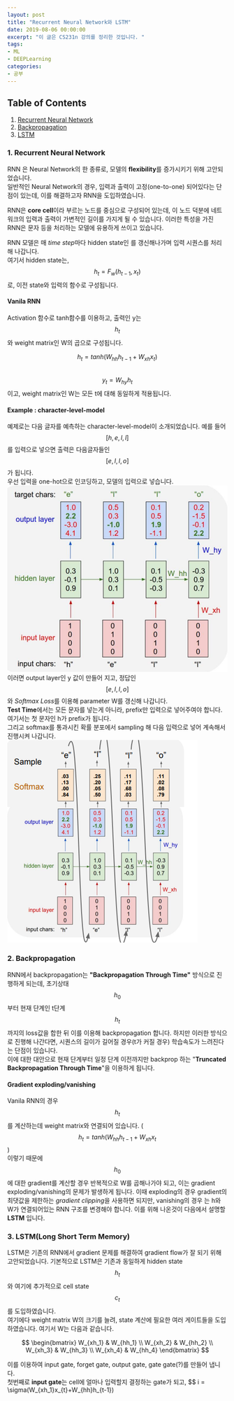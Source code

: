 ```yaml
---
layout: post
title: "Recurrent Neural Network와 LSTM"
date: 2019-08-06 00:00:00
excerpt: "이 글은 CS231n 강의를 정리한 것입니다. "  
tags:
- ML
- DEEPLearning
categories:
- 공부
---
```

## Table of Contents
1. [Recurrent Neural Network](#rnn)
2. [Backpropagation](#back)
3. [LSTM](#lstm)

### 1. Recurrent Neural Network<a name="rnn"></a>
RNN 은 Neural Network의 한 종류로, 모델의 **flexibility**를 증가시키기 위해 고안되었습니다.  
일반적인 Neural Network의 경우, 입력과 출력이 고정(one-to-one) 되어있다는 단점이 있는데, 이를 해결하고자 RNN을 도입하였습니다.  
  
RNN은 **core cell**이라 부르는 노드를 중심으로 구성되어 있는데, 이 노드 덕분에 네트워크의 입력과 출력이 가변적인 길이를 가지게 될 수 있습니다. 이러한 특성을 가진 RNN은 문자 등을 처리하는 모델에 유용하게 쓰이고 있습니다.  
  
RNN 모델은 매 *time step*마다 hidden state인 를 갱신해나가며 입력 시퀀스를 처리해 나갑니다.  
여기서 hidden state는,  
$$ h_{t} = F_{w}(h_{t-1},x_{t}) $$
로, 이전 state와 입력의 함수로 구성됩니다.  

#### Vanila RNN
Activation 함수로 tanh함수를 이용하고,  출력인 y는 $$ h_{t} $$와 weight matrix인 W의 곱으로 구성됩니다.  

$$ h_{t} = tanh(W_{hh}h_{t-1}+W_{xh}x_{t}) $$  
$$ y_{t} = W_{hy}h_{t} $$
이고, weight matrix인 W는 모든 t에 대해 동일하게 적용됩니다.

#### Example : character-level-model
예제로는 다음 글자를 예측하는 character-level-model이 소개되었습니다. 예를 들어 $$ [h,e,l,l] $$를 입력으로 넣으면 출력은 다음글자들인 $$ [e,l,l,o] $$가 됩니다.   
우선 입력을 one-hot으로 인코딩하고, 모델의 입력으로 넣습니다.  
![RNN](https://github.com/dghg/dghg.github.io/raw/master/_posts/img/9.PNG)  
이러면 output layer인 y 값이 만들어 지고, 정답인$$ [e,l,l,o] $$와 *Softmax Loss*를  이용해 parameter W를 갱신해 나갑니다.  
**Test Time**에서는 모든 문자를 넣는게 아니라, prefix만 입력으로 넣어주여야 합니다. 여기서는 첫 문자인 h가 prefix가 됩니다.  
그리고 softmax를 통과시킨 확률 분포에서 sampling 해 다음 입력으로 넣어 계속해서 진행시켜 나갑니다.
![RNN](https://github.com/dghg/dghg.github.io/raw/master/_posts/img/10.PNG)  
  
  
  
### 2. Backpropagation<a name="back"></a>
RNN에서 backpropagation는 **"Backpropagation Through Time"** 방식으로 진행하게 되는데, 초기상태 $$ h_{0} $$ 부터 현재 단계인 t단계 $$ h_{t} $$ 까지의 loss값을 합한 뒤 이를 이용해 backpropagation 합니다. 하지만 이러한 방식으로 진행해 나간다면, 시퀀스의 길이가 길어질 경우(t가 커질 경우) 학습속도가 느려진다는 단점이 있습니다.  
이에 대한 대안으로 현재 단계부터 일정 단계 이전까지만 backprop 하는 "**Truncated Backpropagation Through Time**"을 이용하게 됩니다. 
  
#### Gradient exploding/vanishing
Vanila RNN의 경우 $$ h_{t} $$를 계산하는데 weight matrix와 연결되어 있습니다. ( $$ h_{t} = tanh(W_{hh}h_{t-1}+W_{xh}x_{t} $$  )  
이렇기 때문에 $$ h_{0} $$ 에 대한 gradient를 계산할 경우 반복적으로 W를 곱해나가야 되고, 이는 gradient exploding/vanishing의 문제가 발생하게 됩니다. 이때 exploding의 경우 gradient의 최댓값을 제한하는 *gradient clipping*을 사용하면 되지만, vanishing의 경우  는 h와 W가 연결되어있는 RNN 구조를 변경해야 합니다. 이를 위해 나온것이 다음에서 설명할 **LSTM** 입니다.  
  
  
### 3. LSTM(Long Short Term Memory)<a name="lstm"></a>
LSTM은 기존의 RNN에서 gradient 문제를 해결하여 gradient flow가 잘 되기 위해 고안되었습니다. 기본적으로 LSTM은 기존과 동일하게 hidden state $$ h_{t} $$와 여기에 추가적으로 cell state $$ c_{t} $$를 도입하였습니다.  
여기에다 weight matrix W의 크기를 늘려, state 계산에 필요한 여러 게이트들을 도입하였습니다. 여기서 W는 다음과 같습니다.
  
$$ \begin{bmatrix} W_{xh_1} & W_{hh_1} \\ W_{xh_2} & W_{hh_2} \\ W_{xh_3} & W_{hh_3} \\ W_{xh_4} & W_{hh_4} \end{bmatrix} $$

  이를 이용하여 input gate, forget gate, output gate, gate gate(?)를 만들어 냅니다.  
첫번째로 **input gate**는 cell에 얼마나 입력할지 결정하는 gate가 되고, $$ i = \sigma(W_{xh_1}x_{t}+W_{hh}h_{t-1})